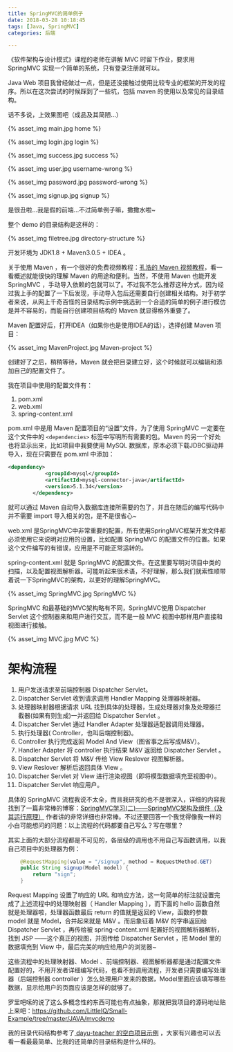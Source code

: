 ```yaml
---
title: SpringMVC的简单例子
date: 2018-03-28 10:18:45
tags: [Java, SpringMVC]
categories: 后端

---
```


《软件架构与设计模式》课程的老师在讲解 MVC 时留下作业，要求用 SpringMVC 实现一个简单的系统，只有登录注册就可以。

Java Web 项目我曾经做过一点，但是还没接触过使用比较专业的框架的开发的程序。所以在这次尝试的时候踩到了一些坑，包括 maven 的使用以及常见的目录结构。

<!-- more -->

话不多说，上效果图吧（成品及其简陋...）

{% asset_img main.jpg home %}

{% asset_img login.jpg login %}

{% asset_img success.jpg success %}

{% asset_img user.jpg username-wrong %}

{% asset_img password.jpg password-wrong %}

{% asset_img signup.jpg signup %}

是很丑啦...我是假的前端...不过简单例子嘛，撒撒水啦~

整个 demo 的目录结构是这样的：

{% asset_img filetree.jpg  directory-structure %}

开发环境为 JDK1.8 + Maven3.0.5 + IDEA 。

关于使用 Maven ，有一个很好的免费视频教程：[孔浩的 Maven 视频教程](http://www.icoolxue.com/album/show/45)，看一看概述就能很快的理解 Maven 的用途和便利。当然，不使用 Maven 也能开发 SpringMVC ，手动导入依赖的包就可以了。不过我不怎么推荐这种方式，因为经过我上手的配置了一下后发现，手动导入包后还需要自行创建相关结构。对于初学者来说，从网上千奇百怪的目录结构示例中挑选到一个合适的简单的例子进行模仿是并不容易的，而能自行创建项目结构的 Maven 就显得格外重要了。

Maven 配置好后，打开IDEA（如果你也是使用IDEA的话），选择创建 Maven 项目：

{% asset_img MavenProject.jpg Maven-project %}

创建好了之后，稍稍等待，Maven 就会把目录建立好，这个时候就可以编辑和添加自己的配置文件了。

我在项目中使用的配置文件有：

1. pom.xml
2. web.xml
3. spring-content.xml

pom.xml 中是用 Maven 配置项目的“设置”文件，为了使用 SpringMVC 一定要在这个文件中的 `<dependencies>` 标签中写明所有需要的包。Maven 的另一个好处也将显示出来，比如项目中我要使用 MySQL 数据库，原本必须下载JDBC驱动并导入，现在只需要在 pom.xml 中添加：

```xml
<dependency>
            <groupId>mysql</groupId>
            <artifactId>mysql-connector-java</artifactId>
            <version>5.1.34</version>
        </dependency>
```

就可以通过 Maven 自动导入数据库连接所需要的包了，并且在随后的编写代码中并不需要 import 导入相关的包，是不是很省心~

web.xml 是SpringMVC中非常重要的配置，所有使用SpringMVC框架开发文件都必须使用它来说明对应用的设置，比如配置 SpringMVC 的配置文件的位置。如果这个文件编写的有错误，应用是不可能正常运转的。

spring-content.xml 就是 SpringMVC 的配置文件。在这里要写明对项目中类的扫描，以及配置视图解析器。可能听起来很术语，不好理解，那么我们就索性顺带着说一下SpringMVC的架构，以更好的理解SpringMVC。

{% asset_img SpringMVC.jpg SpringMVC %}

SpringMVC 和最基础的MVC架构略有不同，SpringMVC使用 Dispatcher Servlet 这个控制器来和用户进行交互，而不是一般 MVC 视图中那样用户直接和视图进行接触。

{% asset_img MVC.jpg MVC %}

# 架构流程

1. 用户发送请求至前端控制器 Dispatcher Servlet。
2. Dispatcher Servlet 收到请求调用 Handler Mapping 处理器映射器。
3. 处理器映射器根据请求 URL 找到具体的处理器，生成处理器对象及处理器拦截器(如果有则生成)一并返回给 Dispatcher Servlet 。
4. Dispatcher Servlet 通过 Handler Adapter 处理器适配器调用处理器。
5. 执行处理器( Controller，也叫后端控制器)。
6. Controller 执行完成返回 Model And View（图省事之后写成M&V）。
7. Handler Adapter 将 controller 执行结果 M&V 返回给 Dispatcher Servlet 。
8. Dispatcher Servlet 将 M&V 传给 View Reslover 视图解析器。
9.  View Reslover 解析后返回具体 View 。
10. Dispatcher Servlet 对 View 进行渲染视图（即将模型数据填充至视图中）。
11. Dispatcher Servlet 响应用户。

具体的 SpringMVC 流程我说不太全，而且我研究的也不是很深入，详细的内容我找到了一篇非常棒的博客：[SpringMVC学习(二)——SpringMVC架构及组件（及其运行原理）](http://www.cnblogs.com/leiqiannian/p/7807579.html) 作者讲的非常详细也非常棒。不过还要回答一个我觉得像我一样的小白可能想问的问题：以上流程的代码都要自己写么？写在哪里？

其实上面的大部分流程都是不可见的，各层级的调用也不用自己写函数调用，以我自己项目中的处理器为例：

```java
    @RequestMapping(value = "/signup", method = RequestMethod.GET)
    public String signup(Model model) {
        return "sign";
    }
```



Request Mapping 设置了响应的 URL 和响应方法，这一句简单的标注就设置完成了上述流程中的处理映射器（ Handler Mapping ），而下面的 hello 函数自然就是处理器啦，处理器函数最后 return 的值就是返回的 View，函数的参数 model 就是 Model，合并起来就是 M&V 。而后象征着 M&V 的字串返回给 Dispatcher Servlet ，再传给被 spring-content.xml 配置好的视图解析器解析，找到 JSP ——这个真正的视图，并回传给 Dispatcher Servlet ，把 Model 里的数据填充到 View 中，最后完美的响应给用户的浏览器~

这些流程中的处理映射器、Model 、前端控制器、视图解析器都是通过配置文件配置好的，不用开发者详细编写代码，也看不到调用流程，开发者只需要编写处理器（后端控制器 controller ）怎么处理用户发来的数据，Model里面应该填写哪些数据，显示给用户的页面应该是怎样的就够了。

罗里吧嗦的说了这么多概念性的东西可能也有点抽象，那就把我项目的源码地址贴上来吧：https://github.com/LittleIQ/Small-Example/tree/master/JAVA/mvcdemo

我的目录代码结构参考了[ dayu-teacher 的空白项目示例](https://github.com/dayu-teacher/dayu-java-ssm/tree/master/lesson1ssm) ，大家有兴趣也可以去看一看最最简单、比我的还简单的目录结构是什么样的。
